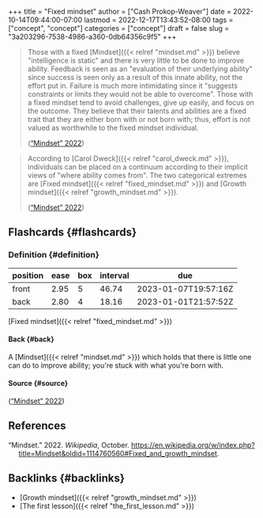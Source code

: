 +++
title = "Fixed mindset"
author = ["Cash Prokop-Weaver"]
date = 2022-10-14T09:44:00-07:00
lastmod = 2022-12-17T13:43:52-08:00
tags = ["concept", "concept"]
categories = ["concept"]
draft = false
slug = "3a203296-7538-4986-a360-0db64356c9f5"
+++

> Those with a fixed [Mindset]({{< relref "mindset.md" >}}) believe "intelligence is static" and there is very little to be done to improve ability. Feedback is seen as an "evaluation of their underlying ability" since success is seen only as a result of this innate ability, not the effort put in. Failure is much more intimidating since it "suggests constraints or limits they would not be able to overcome". Those with a fixed mindset tend to avoid challenges, give up easily, and focus on the outcome. They believe that their talents and abilities are a fixed trait that they are either born with or not born with; thus, effort is not valued as worthwhile to the fixed mindset individual.
>
> (<a href="#citeproc_bib_item_1">“Mindset” 2022</a>)

<!--quoteend-->

> According to [Carol Dweck]({{< relref "carol_dweck.md" >}}), individuals can be placed on a continuum according to their implicit views of "where ability comes from". The two categorical extremes are [Fixed mindset]({{< relref "fixed_mindset.md" >}}) and [Growth mindset]({{< relref "growth_mindset.md" >}}).
>
> (<a href="#citeproc_bib_item_1">“Mindset” 2022</a>)


## Flashcards {#flashcards}


### Definition {#definition}

| position | ease | box | interval | due                  |
|----------|------|-----|----------|----------------------|
| front    | 2.95 | 5   | 46.74    | 2023-01-07T19:57:16Z |
| back     | 2.80 | 4   | 18.16    | 2023-01-01T21:57:52Z |

[Fixed mindset]({{< relref "fixed_mindset.md" >}})


#### Back {#back}

A [Mindset]({{< relref "mindset.md" >}}) which holds that there is little one can do to improve ability; you're stuck with what you're born with.


#### Source {#source}

(<a href="#citeproc_bib_item_1">“Mindset” 2022</a>)

## References

<style>.csl-entry{text-indent: -1.5em; margin-left: 1.5em;}</style><div class="csl-bib-body">
  <div class="csl-entry"><a id="citeproc_bib_item_1"></a>“Mindset.” 2022. <i>Wikipedia</i>, October. <a href="https://en.wikipedia.org/w/index.php?title=Mindset&oldid=1114760560#Fixed_and_growth_mindset">https://en.wikipedia.org/w/index.php?title=Mindset&#38;oldid=1114760560#Fixed_and_growth_mindset</a>.</div>
</div>


## Backlinks {#backlinks}

-   [Growth mindset]({{< relref "growth_mindset.md" >}})
-   [The first lesson]({{< relref "the_first_lesson.md" >}})
